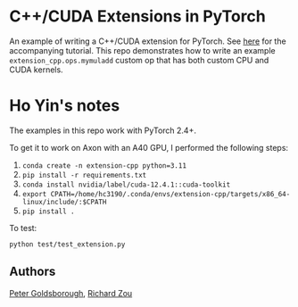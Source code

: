 # C++/CUDA Extensions in PyTorch

An example of writing a C++/CUDA extension for PyTorch. See
[here](https://pytorch.org/tutorials/advanced/cpp_custom_ops.html) for the accompanying tutorial.
This repo demonstrates how to write an example `extension_cpp.ops.mymuladd`
custom op that has both custom CPU and CUDA kernels.

# Ho Yin's notes
The examples in this repo work with PyTorch 2.4+.

To get it to work on Axon with an A40 GPU, I performed the following steps:
1) `conda create -n extension-cpp python=3.11`
2) `pip install -r requirements.txt`
3) `conda install nvidia/label/cuda-12.4.1::cuda-toolkit`
4) `export CPATH=/home/hc3190/.conda/envs/extension-cpp/targets/x86_64-linux/include/:$CPATH`
5) `pip install .`

To test:
```
python test/test_extension.py
```

## Authors

[Peter Goldsborough](https://github.com/goldsborough), [Richard Zou](https://github.com/zou3519)
